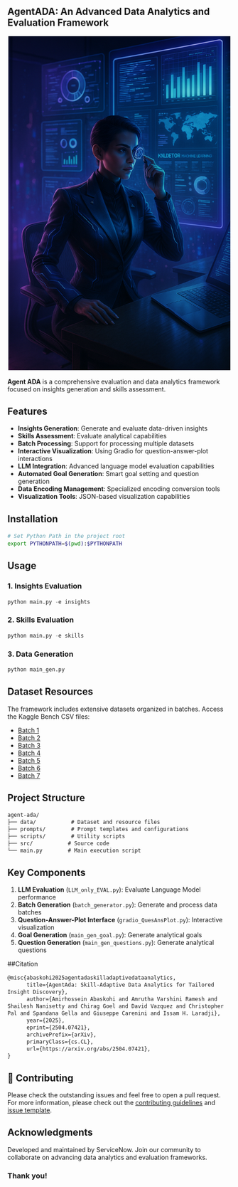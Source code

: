 <!-- 
### Evaluation

### File Connections
In the root of the project (research-raga directory) run this command:
```bash
export PYTHONPATH=$(pwd):$PYTHONPATH
```

#### Insights
```bash
python main.py -e insights
```

#### Skills
```bash
python main.py -e skills
```


### Data Generation
```bash
python main_gen.py
```
### Links to CSV file of Kaggle Bench

The questions, meta information, and goal are in `data` directory.

Batch 1: https://drive.google.com/file/d/1NF2VKPTwUW82oZwmypBXDg6HLtAtQ60U/view?usp=drivesdk

Batch 2: https://drive.google.com/file/d/1iBFOv4O6QUYUrguodnRU4rq-47GKl4Dr/view?usp=sharing

Batch 3: https://drive.google.com/file/d/13pOwQPhpKErSN9NBI4KjUUTMewC33pgL/view?usp=sharing

Batch 4: https://drive.google.com/file/d/12dIzjTG5LtA4azTj1UL1jfB0pkSBssqh/view?usp=sharing

Batch 5: https://drive.google.com/file/d/1x9f4ENEIjyn59mgBSHZdm3z40Dompght/view?usp=sharing

Batch 6: https://drive.google.com/file/d/1V317E3WCB20ilAdUixIf5eNY7JIWLFTP/view?usp=sharing

Batch 7: https://drive.google.com/file/d/1HxXmeQWjGdglEjnKdvedtdLgpvDAYok0/view?usp=sharing  -->

## AgentADA: An Advanced Data Analytics and Evaluation Framework

<center>
<img src="data/Agent_ADA.png" alt="Agent ADA Logo" width="500"/>
</center>

**Agent ADA** is a comprehensive evaluation and data analytics framework focused on insights generation and skills assessment.

## Features

- **Insights Generation**: Generate and evaluate data-driven insights
- **Skills Assessment**: Evaluate analytical capabilities
- **Batch Processing**: Support for processing multiple datasets
- **Interactive Visualization**: Using Gradio for question-answer-plot interactions
- **LLM Integration**: Advanced language model evaluation capabilities
- **Automated Goal Generation**: Smart goal setting and question generation
- **Data Encoding Management**: Specialized encoding conversion tools
- **Visualization Tools**: JSON-based visualization capabilities

## Installation

```bash
# Set Python Path in the project root
export PYTHONPATH=$(pwd):$PYTHONPATH
```

## Usage

### 1. Insights Evaluation
```python
python main.py -e insights
```

### 2. Skills Evaluation
```python
python main.py -e skills
```

### 3. Data Generation
```python
python main_gen.py
```

## Dataset Resources

The framework includes extensive datasets organized in batches. Access the Kaggle Bench CSV files:

- [Batch 1](https://drive.google.com/file/d/1NF2VKPTwUW82oZwmypBXDg6HLtAtQ60U/view?usp=drivesdk)
- [Batch 2](https://drive.google.com/file/d/1iBFOv4O6QUYUrguodnRU4rq-47GKl4Dr/view?usp=sharing)
- [Batch 3](https://drive.google.com/file/d/13pOwQPhpKErSN9NBI4KjUUTMewC33pgL/view?usp=sharing)
- [Batch 4](https://drive.google.com/file/d/12dIzjTG5LtA4azTj1UL1jfB0pkSBssqh/view?usp=sharing)
- [Batch 5](https://drive.google.com/file/d/1x9f4ENEIjyn59mgBSHZdm3z40Dompght/view?usp=sharing)
- [Batch 6](https://drive.google.com/file/d/1V317E3WCB20ilAdUixIf5eNY7JIWLFTP/view?usp=sharing)
- [Batch 7](https://drive.google.com/file/d/1HxXmeQWjGdglEjnKdvedtdLgpvDAYok0/view?usp=sharing)

## Project Structure

```
agent-ada/
├── data/           # Dataset and resource files
├── prompts/        # Prompt templates and configurations
├── scripts/        # Utility scripts
├── src/           # Source code
└── main.py        # Main execution script
```

## Key Components

1. **LLM Evaluation** (`LLM_only_EVAL.py`): Evaluate Language Model performance
2. **Batch Generation** (`batch_generator.py`): Generate and process data batches
3. **Question-Answer-Plot Interface** (`gradio_QuesAnsPlot.py`): Interactive visualization
4. **Goal Generation** (`main_gen_goal.py`): Generate analytical goals
5. **Question Generation** (`main_gen_questions.py`): Generate analytical questions

<!-- ## Contributing

We welcome contributions! Please check our issues page or submit pull requests. -->

##Citation
```
@misc{abaskohi2025agentadaskilladaptivedataanalytics,
      title={AgentAda: Skill-Adaptive Data Analytics for Tailored Insight Discovery}, 
      author={Amirhossein Abaskohi and Amrutha Varshini Ramesh and Shailesh Nanisetty and Chirag Goel and David Vazquez and Christopher Pal and Spandana Gella and Giuseppe Carenini and Issam H. Laradji},
      year={2025},
      eprint={2504.07421},
      archivePrefix={arXiv},
      primaryClass={cs.CL},
      url={https://arxiv.org/abs/2504.07421}, 
}
```

## 🤝 Contributing
Please check the outstanding issues and feel free to open a pull request.
For more information, please check out the [contributing guidelines](CONTRIBUTING.md) and [issue template](ISSUE_TEMPLATE.md).

<!-- ## License

This project is licensed under the Apache-2.0 License - see the [LICENSE](LICENSE) file for details. -->

## Acknowledgments

Developed and maintained by ServiceNow. Join our community to collaborate on advancing data analytics and evaluation frameworks. 

### Thank you!